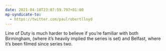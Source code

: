 ```yaml
---
date: 2021-04-10T23:07:59.797+01:00
mp-syndicate-to:
  - https://twitter.com/paulrobertlloyd
---
```

Line of Duty is much harder to believe if you’re familiar with both Birmingham, (where it’s heavily implied the series is set) and Belfast, where it’s been filmed since series two.
